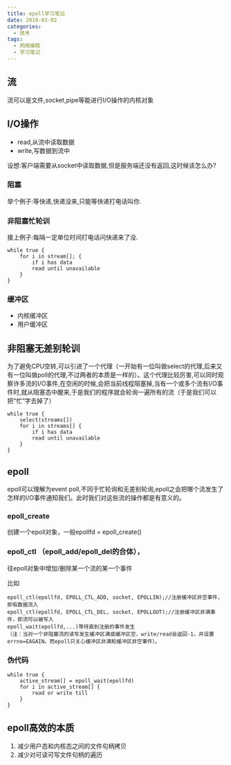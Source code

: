 ```yaml
---
title: epoll学习笔记
date: 2018-03-02
categories:
  - 技术
tags: 
  - 网络编程
  - 学习笔记
---
```


## 流
流可以是文件,socket,pipe等能进行I/O操作的内核对象

## I/O操作

- read,从流中读取数据
- write,写数据到流中

设想:客户端需要从socket中读取数据,但是服务端还没有返回,这时候该怎么办?

### 阻塞
举个例子:等快递,快递没来,只能等快递打电话叫你.

### 非阻塞忙轮训
接上例子:每隔一定单位时间打电话问快递来了没.

```
while true {
	for i in stream[]; {
		if i has data
		read until unavailable
	}
}
```

### 缓冲区

- 内核缓冲区
- 用户缓冲区

## 非阻塞无差别轮训

为了避免CPU空转,可以引进了一个代理（一开始有一位叫做select的代理,后来又有一位叫做poll的代理,不过两者的本质是一样的）。这个代理比较厉害,可以同时观察许多流的I/O事件,在空闲的时候,会把当前线程阻塞掉,当有一个或多个流有I/O事件时,就从阻塞态中醒来,于是我们的程序就会轮询一遍所有的流（于是我们可以把“忙”字去掉了）
```
while true {
	select(streams[])
	for i in streams[] {
		if i has data
		read until unavailable
	}		
}
```

## epoll

epoll可以理解为event poll,不同于忙轮询和无差别轮询,epoll之会把哪个流发生了怎样的I/O事件通知我们。此时我们对这些流的操作都是有意义的。

### epoll_create 

创建一个epoll对象，一般epollfd = epoll_create()

### epoll_ctl （epoll_add/epoll_del的合体），

往epoll对象中增加/删除某一个流的某一个事件

比如
```
epoll_ctl(epollfd, EPOLL_CTL_ADD, socket, EPOLLIN);//注册缓冲区非空事件，即有数据流入
epoll_ctl(epollfd, EPOLL_CTL_DEL, socket, EPOLLOUT);//注册缓冲区非满事件，即流可以被写入
epoll_wait(epollfd,...)等待直到注册的事件发生
（注：当对一个非阻塞流的读写发生缓冲区满或缓冲区空，write/read会返回-1，并设置errno=EAGAIN。而epoll只关心缓冲区非满和缓冲区非空事件）。

```

### 伪代码

```
while true {
	active_stream[] = epoll_wait(epollfd)
	for i in active_stream[] {
		read or write till
	}
}
```

## epoll高效的本质

1. 减少用户态和内核态之间的文件句柄拷贝
2. 减少对可读可写文件句柄的遍历